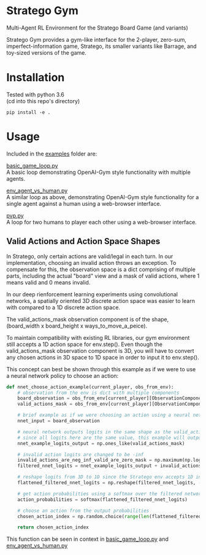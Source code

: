 # Stratego Gym
Multi-Agent RL Environment for the Stratego Board Game (and variants)

Stratego Gym provides a gym-like interface for the 2-player, zero-sum, imperfect-information game, Stratego, its smaller variants like Barrage, and toy-sized versions of the game.

# Installation
Tested with python 3.6  
(cd into this repo's directory)
```
pip install -e .
```

# Usage
Included in the [examples](https://github.com/JBLanier/stratego_gym/tree/master/stratego_gym/examples) folder are:

[basic_game_loop.py](https://github.com/JBLanier/stratego_gym/blob/master/stratego_gym/examples/basic_game_loop.py)  
A basic loop demonstrating OpenAI-Gym style functionality with multiple agents.

[env_agent_vs_human.py](https://github.com/JBLanier/stratego_gym/blob/master/stratego_gym/examples/env_agent_vs_human.py)  
A similar loop as above, demonstrating OpenAI-Gym style functionality for a single agent against a human using a web-browser interface.

[pvp.py](https://github.com/JBLanier/stratego_gym/blob/master/stratego_gym/examples/pvp.py)  
A loop for two humans to player each other using a web-browser interface.

## Valid Actions and Action Space Shapes

In Stratego, only certain actions are valid/legal in each turn. In our implementation, choosing an invalid action throws an exception.
To compensate for this, the observation space is a dict comprising of multiple parts, including the actual "board" view and a mask of valid actions, where 1 means valid and 0 means invalid.

In our deep rienforcement learning experiments using convolutional networks, a spatially oriented 3D discrete action space was easier to learn with compared to a 1D discrete action space.  

The valid_actions_mask observation component is of the shape, (board_width x board_height x ways_to_move_a_peice).  

To maintain compatibility with existing RL libraries, our gym environment still accepts a 1D action space for env.step(). Even though the valid_actions_mask observation component is 3D, you will have to convert any chosen actions in 3D space to 1D space in order to input it to env.step().

This concept can best be shown through this example as if we were to use a neural network policy to choose an action:

```python
def nnet_choose_action_example(current_player, obs_from_env):
    # observation from the env is dict with multiple components
    board_observation = obs_from_env[current_player][ObservationComponents.PARTIAL_OBSERVATION.value]
    valid_actions_mask = obs_from_env[current_player][ObservationComponents.VALID_ACTIONS_MASK.value]

    # brief example as if we were choosing an action using a neural network.
    nnet_input = board_observation

    # neural network outputs logits in the same shape as the valid_actions_mask (board w x board h x ways_to_move).
    # since all logits here are the same value, this example will output a random valid action
    nnet_example_logits_output = np.ones_like(valid_actions_mask)

    # invalid action logits are changed to be -inf
    invalid_actions_are_neg_inf_valid_are_zero_mask = np.maximum(np.log(valid_actions_mask), np.finfo(np.float32).min)
    filtered_nnet_logits = nnet_example_logits_output + invalid_actions_are_neg_inf_valid_are_zero_mask

    # reshape logits from 3D to 1D since the Stratego env accepts 1D indexes in env.step()
    flattened_filtered_nnet_logits = np.reshape(filtered_nnet_logits, -1)

    # get action probabilities using a softmax over the filtered network logit outputs
    action_probabilities = softmax(flattened_filtered_nnet_logits)

    # choose an action from the output probabilities
    chosen_action_index = np.random.choice(range(len(flattened_filtered_nnet_logits)), p=action_probabilities)

    return chosen_action_index
```
This function can be seen in context in [basic_game_loop.py](https://github.com/JBLanier/stratego_gym/blob/master/stratego_gym/examples/basic_game_loop.py)
and [env_agent_vs_human.py](https://github.com/JBLanier/stratego_gym/blob/master/stratego_gym/examples/env_agent_vs_human.py)
